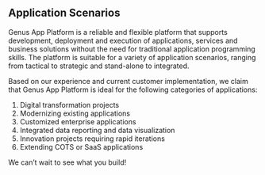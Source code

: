 ## Application Scenarios
Genus App Platform is a reliable and flexible platform that supports development, deployment and execution of applications, services and business solutions without the need for traditional application programming skills. The platform is suitable for a variety of application scenarios, ranging from tactical to strategic and stand-alone to integrated.

Based on our experience and current customer implementation, we claim that Genus App Platform is ideal for the following categories of applications:
1.	Digital transformation projects 
2.	Modernizing existing applications
3.	Customized enterprise applications 
4.	Integrated data reporting and data visualization
5.	Innovation projects requiring rapid iterations
6.	Extending COTS or SaaS applications 

We can’t wait to see what you build! 

